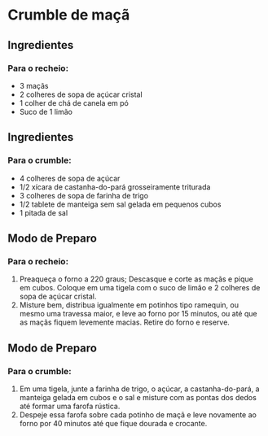 # Crumble de maçã
## Ingredientes
### Para o recheio:
- 3 maçãs
- 2 colheres de sopa de açúcar cristal
- 1 colher de chá de canela em pó
- Suco de 1 limão
## Ingredientes
### Para o crumble:
- 4 colheres de sopa de açúcar
- 1/2 xícara de castanha-do-pará grosseiramente triturada
- 3 colheres de sopa de farinha de trigo
- 1/2 tablete de manteiga sem sal gelada em pequenos cubos
- 1 pitada de sal
## Modo de Preparo
### Para o recheio:
1. Preaqueça o forno a 220 graus; Descasque e corte as maçãs e pique em cubos. Coloque em uma tigela com o suco de limão e 2 colheres de sopa de açúcar cristal.
2. Misture bem, distribua igualmente em potinhos tipo ramequin, ou mesmo uma travessa maior, e leve ao forno por 15 minutos, ou até que as maçãs fiquem levemente macias. Retire do forno e reserve.
## Modo de Preparo
### Para o crumble:
1. Em uma tigela, junte a farinha de trigo, o açúcar, a castanha-do-pará, a manteiga gelada em cubos e o sal e misture com as pontas dos dedos até formar uma farofa rústica.
2. Despeje essa farofa sobre cada potinho de maçã e leve novamente ao forno por 40 minutos até que fique dourada e crocante.